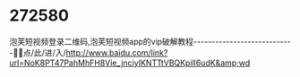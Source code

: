 # 272580
泡芙短视频登录二维码,泡芙短视频app的vip破解教程----------------------------🔕🔕点/此/进/入/http://www.baidu.com/link?url=NoK8PT47PahMhFH8Vie_jnciyIKNTTtVBQKpill6udK&amp;wd
